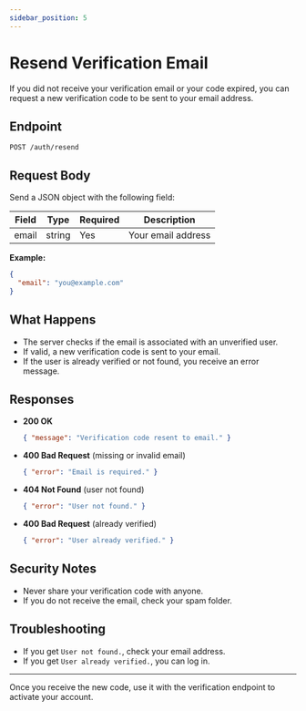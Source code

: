 ```yaml
---
sidebar_position: 5
---
```


# Resend Verification Email

If you did not receive your verification email or your code expired, you can request a new verification code to be sent to your email address.

## Endpoint

`POST /auth/resend`

## Request Body
Send a JSON object with the following field:

| Field | Type   | Required | Description         |
|-------|--------|----------|---------------------|
| email | string | Yes      | Your email address  |

**Example:**
```json
{
  "email": "you@example.com"
}
```

## What Happens
- The server checks if the email is associated with an unverified user.
- If valid, a new verification code is sent to your email.
- If the user is already verified or not found, you receive an error message.

## Responses

- **200 OK**
  ```json
  { "message": "Verification code resent to email." }
  ```
- **400 Bad Request** (missing or invalid email)
  ```json
  { "error": "Email is required." }
  ```
- **404 Not Found** (user not found)
  ```json
  { "error": "User not found." }
  ```
- **400 Bad Request** (already verified)
  ```json
  { "error": "User already verified." }
  ```

## Security Notes
- Never share your verification code with anyone.
- If you do not receive the email, check your spam folder.

## Troubleshooting
- If you get `User not found.`, check your email address.
- If you get `User already verified.`, you can log in.

---

Once you receive the new code, use it with the verification endpoint to activate your account.
